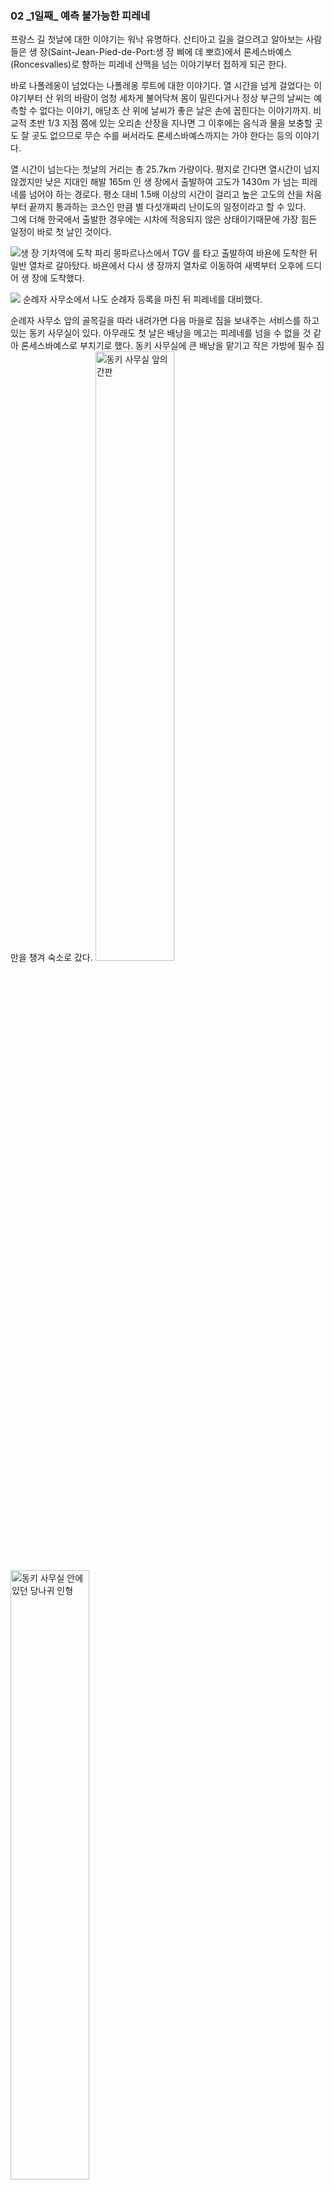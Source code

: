 ### 02 _1일째\_ 예측 불가능한 피레네  

  
프랑스 길 첫날에 대한 이야기는 워낙 유명하다. 
산티아고 길을 걸으려고 알아보는 사람들은 
생 장(Saint-Jean-Pied-de-Port:생 장 삐에 데 뽀흐)에서 
론세스바예스(Roncesvalles)로 향하는 피레네 산맥을 넘는 이야기부터 접하게 되곤 한다.

바로 나폴레옹이 넘었다는 나폴레옹 루트에 대한 이야기다. 
열 시간을 넘게 걸었다는 이야기부터 산 위의 바람이 엄청 세차게 불어닥쳐 몸이 
밀린다거나 정상 부근의 날씨는 예측할 수 없다는 이야기, 
애당초 산 위에 날씨가 좋은 날은 손에 꼽힌다는 이야기까지. 
비교적 초반 1/3 지점 쯤에 있는 오리손 산장을 지나면 
그 이후에는 음식과 물을 보충할 곳도 잘 곳도 없으므로 
무슨 수를 써서라도 론세스바예스까지는 가야 한다는 등의 이야기다.  

열 시간이 넘는다는 첫날의 거리는 총 25.7km 가량이다. 
평지로 간다면 열시간이 넘지 않겠지만 
낮은 지대인 해발 165m 인 생 장에서 출발하여 고도가 1430m 가 넘는 피레네를 
넘어야 하는 경로다. 평소 대비 1.5배 이상의 시간이 걸리고 
높은 고도의 산을 처음부터 끝까지 통과하는 코스인 만큼 
별 다섯개짜리 난이도의 일정이라고 할 수 있다.  
그에 더해 한국에서 출발한 경우에는
시차에 적응되지 않은 상태이기때문에 가장 힘든 일정이 바로 첫 날인 것이다.

![생 장 기차역에 도착](../images/day01/20191010_130101.jpg)
파리 몽파르나스에서 TGV 를 타고 출발하여 바욘에 도착한 뒤 일반 열차로 갈아탔다.
바욘에서 다시 생 장까지 열차로 이동하여 새벽부터 오후에 드디어 생 장에 도착했다.

![](../images/day01/20191010_135835.jpg)
순례자 사무소에서 나도 순례자 등록을 마친 뒤 피레네를 대비했다.   


순례자 사무소 앞의 골목길을 따라 내려가면
다음 마을로 짐을 보내주는 서비스를 하고 있는 동키 사무실이 있다.
아무래도 첫 날은 배낭을 메고는 피레네를 넘을 수 없을 것 같아 론세스바예스로 부치기로 했다.
동키 사무실에 큰 배낭을 맡기고 작은 가방에 필수 짐만을 챙겨 숙소로 갔다.
<img height="50%" src="../images/20191010_171122.jpg" title="동키 사무실 앞의 간판" width="50%"/>
<img height="50%" src="../images/20191010_171327.jpg" title="동키 사무실 안에 있던 당나귀 인형" width="50%"/>

다음 날 새벽 다섯시 반부터 일어나 간단히 씻고 발등, 종아리, 무릎 등 
다리에 키네시올로지 테이핑을 하며 할 수 있는 최대한 준비했다. 
발등과 무릎 장경인대 통증이 걱정되었다. 
또 첫날 물집이 잡힌다는 경험담을 많이 보았던지라 
각각의 발가락도 종이테이프로 감았다. 
그리고 그 위에 또 다시 바셀린을 발라 물집을 대비 했다.

준비 하는데만 한 시간이 넘게 걸렸고 당연히 아침을 먹을 시간은 없었다. 
500ml 물통 세 병에 물을 채웠다. 
전날 사둔 빵, 과일을 작은 가방에 챙기고 생 장으로 오던 기차에서 알게 된 
동현씨와 알베르게에서 알게된 미국인 새라도 함께 출발했다.

생 장을 빠져나가면서부터는 계속해서 올라가는 길이었다. 
아직 어두울 때 헤드 랜턴의 불빛에만 의지하여 하늘에 보이는 별자리를 지도 삼아 나아갔다.
계속되는 오르막이 어찌나 힘들던지 그 간의 많은 여행으로 스스로 잘 걷는다고 생각했던 것이 
전혀 그렇지 않았구나 싶었다.  
나보다 나이가 많아 보이는 외국인들이 훨씬 잘 걸었다. 
내 뒤에서 나타난 그들은 'Bonjure~'(봉쥬~흐) 인사를 건네곤 앞으로 빠르게 사라져갔다. 
그들의 다리가 더 튼튼했다.

![](../images/day01/20191011_074746.jpg)
한 시간 가량 걸으니 동이 트며 산티아고 길에서 첫 일출을 맞고 있었다. 
저 아래로 아직 아침 안개에 쌓인 고요한 생 장이 보였다. 
위를 쳐다보니 이제야 피레네의 시작이었다. 여전히 갈 길은 멀었다.

두 시간 반쯤 걸어 완전히 밝아졌을 때 오리손 산장에 도착했다. 
이 곳을 지나면 이제 더 이상 쉴 곳이 없어서 무조건 론세스바예스까지 가야 한다던 곳이었다. 
오리손까지만 해도 가파른 오르막이 많았다. 
이 정도의 두 시간 반 연속 산행조차 한국에서 해 본지 너무 오래전이었다. 
이미 몸의 여기 저기가 힘들다고 아우성치기 시작했다.

오리손 산장의 고도는 해발 650m 정도이다.
생 장이 해발 165m 이기 때문에 꽤 높은 산을 오른 셈이랄 수 있는데
서울의 관악산이 해발 630m 정도이니 높이로만 따져보면
그 정도에 비교할 수 있을 터이다.
이를테면 관악산의 정상까지 등산했는데도 정상까지 가려면 
온 만큼의 이상이 더 남았다고 생각해보면 대략의 비교가 될 것이다. 

피레네를 넘을 때는 물을 500ml 한 병만 준비하면 안된다고 했다. 
열 시간이 넘게 걸리는 길이니만큼 산속에서 물이 다 떨어지면 
탈수로 위험하다. 때문에 최소 물 1L는 준비해야 한다는 말도 부담되었다.
그래서 500ml 물병 3개를 준비했고 이는 곧 무게 1.5kg이 추가됨을 의미했다.

작은 슬링백만을 지고 있었기에 배낭이 무거운 것은 아니었지만 첫날이라는 무게가 무거웠다.
또 산을 넘는 동안 먹을 빵과 과일 또한 어깨를 무겁게 했다.

간간히 물만 마시며 올라오다가 오리손에서야 가방을 내리고 잠시 쉬며 아침을 먹었다.
아침식사를 하며 앞으로 가야 하는 거리를 가늠해보는데
총 열 시간이 넘는 거리라는 중압감이 온 몸을 짓눌렀다.
이제 두 시간 반을 걸었으니 앞으로도 일곱 시간은 더 넘게 남았다는 의미였다.
뒤로 갈수록 점점 더 힘들어질 것은 자명했다.

오리손 산장을 출발하며 그 동안 마셔서 비워진 물병 세 개를 다시 채웠다.  
화장실을 다녀온 후 오리손을 출발해 본격적인 피레네속으로 들어가기 시작했다. 
![](../images/day01/20191011_111433.jpg)

피레네 속으로 들어서자 말로만 듣던 강풍이 끝없이 몰아쳤다. 
정말로 몸이 바람에 밀리고 걷기가 어려웠다. 
산을 오르는 것 만으로도 힘든데 바람에 맞서서 버티며 앞으로 나아가려니 
온 몸에 힘이 들어가고 모든 곳이 아파오기 시작했다.

한편으로는 계속 부는 바람이 산에 오르느라 몸에서 나는 열기를 식혀주니 
시원하다고도 느꼈다.

깊숙한 피레네로 들어가는 동안 
고도 역시 점차 높아져갔다. 바람이 계속 불어치니 조금씩 추워지기 시작했다.
하지만 산행으로 몸에서 열기도 계속 오르고 있었다. 
오르는 열기를 바람이 식혀주는 것으로 여기면 
작은 배낭에 말아 넣어온 경량 패딩은 안입고도 버틸 수 있을 것 같았다.
산 정상의 추위에 대비해 다음 마을로 보내는 짐에 넣지 않고 가져온 것이다.

그렇게 바람을 견디고 견뎠는데 몸이 너무나 식어버렸는지 덜덜 떨리기 시작했다. 
어느 순간부터는 추위를 견딜 수 없을 지경이었다. 
체온이 너무나 떨어지기 시작 하는게 느껴졌다.
너무 추워 어쩔 수 없이 배낭에서 패딩을 꺼내 입었다. 
그런데 참다 참다 추워서 꺼내 입은 패딩이 무색하게 얼마 안가 바람이 잦아들었다.

패딩을 입어서 따뜻한 것이 아니라 바람 자체가 불지 않았다.
그러나 조금 겪어본 바 피레네에서 바람이 불지 않을리가 없잖은가 싶었다.
'앞으로도 남은 길은 길고 산은 깊으니 곧 바람이 다시 불겠지..?' 라는 생각으로 
패딩을 벗지 않고 계속 걸었다.
그런데 한참이나 바람이 불지 않는 것이다. 

바람이 불지 않으니 점점 더워지면서 이번에는 더위를 도무지 견딜 수 없었다.
분명 바람이 불 때는 몸이 덜덜 떨릴 정도로 추웠는데 
이제는 찜통같이 더워서 온 몸과 옷이 땀에 절여지고 있었다.
덧입은 패딩마저 땀에 젖어 축축해지는 것이 느껴질 정도였다.

그늘 한 점도 없는 능선을 따라 바람조차 한 점 없이 산을 오르니 몸의 열기와 
정오의 햇볕이 너무나 뜨거웠다.
이에 더해 땀에 절은 옷이 무겁게 느껴지기 시작하니 견디기가 더더욱 힘들었다.
도저히 안되겠다는 생각이 들어 드디어 배낭을 내리고 패딩을 벗어 말아 넣었다. 

그렇게 더위를 못견뎌 패딩을 벗어 배낭에 넣은지 불과 얼마 되지 않았는데 
약올리듯 몸이 밀리는 세찬 바람이 또다시 불어 닥치기 시작했다.
이럴 줄 알았으면 벗지 말고 조금만 더 버틸 걸 싶었다.
바람이 내가 옷을 입고 벗는 것을 지켜보다가 농락하는 것 같았다.

패딩을 벗은 채 땀에 절여진 몸에 강풍이 몰아치니 또 다시 빠르게 체온이 식어갔다.
하지만 배낭에 패딩을 넣은 지 얼마 되지 않았기도 하거니와 
또 바람이 금방 그칠지도 모른다는 생각에 바람을 그냥 버티기로 했다.

그러나 정상에 다가갈수록 거세어 지는 바람에 도무지 버텨낼 재간이 없었다.
또 다시 이가 딱딱 부딪치고 몸이 덜덜 떨리는 정도가 되어서야 배낭에 말아 넣었던 경량 패딩을 꺼내 입었다.
***

새벽에 길을 나설 때 추울 것 같아 이 패딩을 입었다. 
그렇게 오리손까지 이르는 오르막에서 패딩이 너무 더워 찜통 같기에 못견디고 벗었다. 
그 때 작은 슬링백에 말아 넣었던 것이다.
그렇게 배낭에 넣을 때만 해도 론세스바예스까지 보낼 것을 짐만 되게 괜히 들고 왔다 싶었다. 
그런데 이번엔 입고 와서 다행이라는 생각이 들었다.

산을 계속 오르는 동안 이렇게 번갈아 찾아오는 바람과 추위에 덜덜 떨다가 겨우 패딩을 꺼내 입었다가
반대로 더위에는 안벗고 땀을 뻘뻘 흘릴 정도가 되어서야 
약올림 당하는 느낌으로 뒤늦게 패딩을 벗는 것을 반복하고 있었다.

너무 이상했다. 항상 너무 추워서 더 이상 못 버티겠다 싶어 입으면 머잖아 바람이 그쳤다.
바람이 그쳤어도 곧 다시 불 것 같아서 안 벗고 있으면 
바람이 없는 시간이 길어지며 더위를 견딜 수가 없었다. 
피레니의 그 바람이 왜 이렇게 안 부는 것인가.

그러다가 어느 순간, 버티고 버티다 뒤늦게야 입고 벗는 걸 그만하자는 생각이 들었다.  

> '추워지면 바로 입자. 더워지면 바로 벗자.' 

     
피레네의 바람과 날씨는 
나의 예측을 허락하지 않는다는 것만이 내가 알 수 있는 전부였다.

옷이나 모자를 그때 그때 빨리 입거나 벗지 않고 버텼던 이유는
이미 몸의 여기 저기가 아프다고 아우성 이었기때문이었다.
패딩을 입고 벗을때마다 작다곤 하지만 슬링백을 내렸다 메었다, 
말아 넣었다 빼냈다하는 그 반복이라도 조금 덜 하고 싶은 심정이었던 것이다.
조금이라도 덜 괴롭고 싶어서 한 선택이었는데 결국은 의미가 없었다.

> '지금 춥지만 입었다가 바람이 곧 그치면 또 벗어야 할테니 그냥 입지 말고 버텨보자.'

라고 버티면 바람이 그치질 않아 한참이나 추위에 떨다가 견딜 수가 없는 지경이 되어서야 겨우 입었다.  

> '이제는 산 깊은 곳으로 점점 올라가잖아. 곧 다시 바람이 불어 추워질거야. 
> 더워도 조금만 더 입고 버텨보자.'

라는 생각에 안 벗고 버티면 산 정상 부근임에도 바람이 없는 구간이 길어지곤 했다.

그렇게 더워도 버티다가 또 다시 땀에 절여져 도저히 못견뎌 벗으면 그제야 바람이 불었다.
그러면 또 다시 땀이 바람에 식어 온 몸이 덜덜 떨려왔다.
입고 조금만 더 버텼으면 됐을 텐데 싶어도 그 바람이 언제 불어 추워질 지, 언제까지 더울 지 
아무것도 알 수가 없었다.

어찌 이럴수가!
내 나름의 입고 버텨보자, 안 입고 버텨보자는 계획은 몇 시간이 채 안되는 사이 셀 수 없이 깨어지고 있었다.
도무지 중간이 없었다.   

인생에서 예측 가능한 것은 예측 할 수 없다는 것 뿐이라고 했던가.
피레네의 바람을 예측해보려는 시도는 의미가 없다는 것만 알 수 있었다. 
그냥 지금 바로 대처할 수 있는 것을 하는 편이 낫구나 싶었다.

그제서야 깊은 산속에서
이 높이까지 올라와서 풀을 뜯는 여기 저기의 양 무리와
산봉우리들만이 첩첩이 쌓인 피레네의 풍경이
저 멀리서부터 한 눈에 담겨왔다.
![](../images/day01/20191011_112636.png)

정말 맑은 하늘은 청명 그 자체였다.
![](../images/day01/20191011_135815.jpg)

첫 날 묵었던 알베르게의 주인이 새벽에 떠나는 나를 배웅 해주며 
오늘 날씨가 좋으니 내게 운이 좋다고 했던 이야기가 기억났다.
큰 비가 어제 내렸고 오늘은 날씨가 맑을 예정인데 
이런 피레네를 만나기가 쉽지 않다는 말과 함께 말이다.

어차피 이 피레네를 넘는 것은 열 시간이 넘게 걸리는 길이고 
그 동안 상황에 따라 옷을 입고 벗는 반복을 피할 수는 없다는 것을 깨달았다. 
비가 오지 않는 날씨인 것만해도 나는 운이 좋은 것이다.

생각이 이에 미쳐 이제 조금 추운데 싶어지면 귀찮아도 패딩을 바로 꺼내 입고 
조금 더운데 싶으면 바로 벗어들었다. 
주위를 둘러보니 피레네를 넘는 모든 순례자들이 
그렇게 입고 벗기를 반복하고 있었다.

어느 새 사람들의 인사는 'Bonjure~(봉쥬~흐)' 에서 'Hola~(올라~)' 로 바뀌어 있었다.
피레네에서 국경을 넘은 것이다.

걷기 시작한 지 여섯 시간 즈음 됐을까 정상을 지나 하산이 시작되었다.
물론 하산이라고 해서 내리막만 있는 것은 아니다. 
하산 중이라해도 작은 오르막과 내리막은 반복되었다.

바람 또한 여전했다. 
알베르게 주인의 말대로 비바람이 아닌 것만해도 얼마나 다행인지 몰랐다. 
비가 오지는 않아도 해가 들지 않는 산비탈 뒤는 전날 내린 비로 진흙탕길이 이어지기도 했다.
진흙구덩이에 등산화가 푹푹 박혔다. 
찐득한 진흙을 밟은 신발을 빼다가 자칫 균형이라도 잃었다간 
이 진흙탕에 나뒹굴 것 같았다. 상상만 해도 아찔했다.

내리막에서 무릎이나 발등에 더 큰 무게가 실린다는 것을 알고 있었는데 
특히 내가 염려했던 것은 장경인대 염의 재발이었다. 
장경인대 염증은 무릎 바깥 쪽에 찢어지는 듯한 통증을 동반하고 
특히 내리막을 걸을 수 없게 만드는 특징이 있다. 
그러니 재발은 곧 순례길의 중단을 의미했다.
그렇다보니 내리막에서는 스틱에 힘을 주어 더 조심히 걸었다. 
스틱에 힘을 더 주어 체중을 싣다 보니 팔부터 등 어깨에 
부하가 많이 걸렸고 상체까지 아프기 시작했다.

하산을 시작한 지 두 시간은 더 지났을까 싶었을 때 
저 아래에 도착할 마을이 보였다.
가까워 보이는 마을을 보며 이제 저 마을을 향해 가면 되겠구나 싶었다. 
그런데 아무리 내려가도 어쩐지 더 깊은 산으로 들어가는 것 같을 뿐. 
고도가 낮아져가니 위에서 보이던 마을이 더 이상 눈에 보이지 않았다. 
내가 가는 길이 맞나 싶을 때 쯤마다 등장하는 산티아고 길 표지석의 거리가 조금씩 줄고 있었다. 
표지석의 숫자를 보며 오늘의 목적지에 가까워져 가고는 있을 것이라고 되뇌이며 걸을 뿐이었다. 

그렇게 열 시간 여를 넘게 걸으며

> '도대체 이 길이 언제 끝나지. 끝나긴 끝나나?'

싶은 생각으로 숲속에 난 오솔길을 따라 돌아서는데 
그림자도 보이지 않던 론세스바예스가 갑자기 
숲 한 가운데에서 웅장한 모습을 드러냈다.  

* **
피레네를 넘은 순례자가 론세스바예스 알베르게를 처음 만났을 때 심정은 이 한마디로 표현할 수 있지 않을까?

> “아...! 살았다...!!”


피레네를 넘은 순례자 구호를 위해 생겼다는 마을 론세스바예스. 
그리고 그 곳에 있는 수도원에서 운영하는 론세스바예스 알베르게는 
150명을 넘게 수용할 수 있을 정도로 굉장히 큰 규모의 역사가 오래된 건물이었다. 

끝나지 않을 것 같던 숲 속에서 갑자기 모습을 드러내는 
론세스바예스 알베르게를 만났을 때 그 웅장한 규모에 놀랐고, 
살았다는 느낌에 안도했다.  


내가 피레네를 넘은 날은 이 계절에 날씨가 정말 좋은 일년에 손에 꼽히는 
몇 안되는 날이 맞았다. 나중에 들은 바 내가 넘은 바로 다음 날도 비가 엄청나게 내렸다고 했다.  
후에 만난 나보다 하루 늦게 출발한 순례자의 표현을 빌자면 
폭우 속에 3m 앞도 보이지 않았다고 했다. 
15시간 넘게 끝이 보이지 않는 산속에서 진흙탕을 헤메이다 
이렇게 첫 날 피레네에서 조난되어 죽는가라는 생각이 들 때
눈 앞에 웅장한 론세스바예스가 갑자기 나타났다고 했다.  

그 때,

> '아... 이제 살았구나.' 

라는 생각외엔 아무런 생각도 들지 않았다고 말했다.

나는 6L 짜리 작은 슬링백만을 가지고 걸었는데도 고관절과 다리 그리고 어깨와 등에 심한 통증이 있었다. 
한 마디로 그냥 온 전신이 아팠다. 
그래도 다행스럽게도 꼼꼼히 했던 다리와 무릎의 테이핑덕에 
무릎과 발등 부상이 재발하진 않았다. 물집 방지를 위해 열 발가락에 둘렀던 
종이 반창고와 바셀린도 제 역할을 다 해서 물집없이 피레네를 마쳤다.

피레네를 넘는 동안에는 오로지 론세스바예스 알베르게 도착만을 고대했다.
알베르게에 도착하면 곧 바로 뻗어버릴 것 같았다.
그러나 짐을 풀고 나자 신기하게도 곧 웃고 떠들며 
각국에서 온 순례자들과 친해졌다.
피레네를 넘던 그 날의 순례자들 대부분 동지애가 생겨나
서로를 친근하게 느끼는 것은 비단 나 뿐이 아니었다.  
모두 아픈 다리를 끌고 절뚝거리며 레스토랑에 나가 
(어디에 그런 에너지가 남아 있었는지) 
왁자지껄하게 저녁식사를 같이 하면서 각자의 고통에 찬 피레네를 반추했다.
***
피레네를 넘는 동안 산 위의 변화무쌍한 상황에
조금 더 조금만 더 라는 생각으로 버텼다. 
이미 걷는 것만으로도 힘들었기에 다른 고통을 더하고 싶지 않기 때문이었다. 
그러나 모든 시도는 오히려 추워 견딜 수 없게, 
더워 견딜 수 없게 만들기만 할 뿐이었다.

높게 솟은 피레네는 그렇게 산등성이마다 품은 바람으로 
삶은 한 걸음 앞도 예측 불가능하다는 것을 무심히 알려주었다. 
그리고 이제는 론세스바예스에 도착한 내게 어쩐지 조금은 고요한 시선을 보내고 있었다.

어둠에 잠긴 피레네를 바라보며 생 장에 도착한 날 동키 사무실에 배낭을 맡기러 들어갔을 때, 봉사자와의 대화가 생각났다.
동키 사무실에 있던 봉사자는 배낭을 접수해주며 내게 어디서 왔는지 물었다.

> "Bonjure~ 어서와~ 어디서 왔니? 한국?"

> "응, 한국에서 왔어. 난 한나라고 해."

내가 대답했다.
순례길에 한국인이 워낙 많기에 으레 동양인이 보이면 한국인으로 여기는 것 같았다.

> "배낭은 론세스바예스까지 보낼거지? 그나저나 멀리서 왔네."

이 말을 들은 내가 다시 대답했다.

> "응, **집**에서 멀리 왔어. 많이 긴장되고 내일이 걱정스럽기도 해."  

집에서 멀리 와서 긴장된다는 내 말을 들은 봉자사는 코를 찡긋 하며 미소짓더니 
윙크를 하며 말했다.

> "이제부턴 **이 길이 너의 집**이야, 한나."  
> "From now, **'El Camino' is your home** hanna." 

봉사자의 이 말을 듣는 순간, '아... 그렇구나.' 라는 생각이 들면서 
집에서 멀리 와서 긴장되었던 마음이 한순간에 진정되었다. 
나는 집에서 멀리 떠나온 것이 아니라 이 길이라는 새로운 집에 도착한 것이었다.

길이 나의 집인 나날은 이렇게 시작되어 첫 번째 하루가 저물고 있었다.

저녁 식사를 마치고 알베르게로 돌아가 침대에 몸을 뉘이자 곧 잠에 빠져버렸다.
아직 적응되지 않았음이 분명할 시차, 여기저기 아픈 몸,
다음 날에 대한 여전한 걱정, 낯선 숙소, 많은 인원과 소음 따위는 무색하게도.